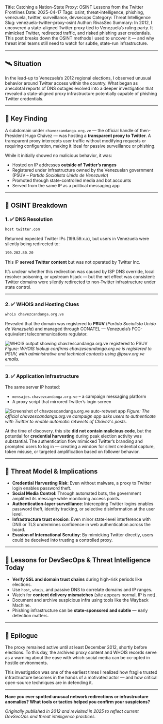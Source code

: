 Title: Catching a Nation-State Proxy: OSINT Lessons from the Twitter Frontlines
Date: 2025-04-17
Tags: osint, threat-intelligence, phishing, venezuela, twitter, surveillance, devsecops
Category: Threat Intelligence
Slug: venezuela-twitter-proxy-osint
Author: RivasSec
Summary: In 2012, I uncovered a state-aligned Twitter proxy tied to Venezuela’s ruling party. It mimicked Twitter, redirected traffic, and risked phishing user credentials. This post breaks down the OSINT methods I used to uncover it — and why threat intel teams still need to watch for subtle, state-run infrastructure.

---

## 🛰️ Situation

In the lead-up to Venezuela’s 2012 regional elections, I observed unusual behavior around Twitter access within the country. What began as anecdotal reports of DNS outages evolved into a deeper investigation that revealed a state-aligned proxy infrastructure potentially capable of phishing Twitter credentials.

---

## 🧠 Key Finding

A subdomain under `chavezcandanga.org.ve` — the official handle of then-President Hugo Chávez — was hosting a **transparent proxy to Twitter**.
A transparent proxy intercepts user traffic without modifying requests or requiring configuration, making it ideal for passive surveillance or phishing.

While it initially showed no malicious behavior, it was:

- Hosted on IP addresses **outside of Twitter’s ranges**
- Registered under infrastructure owned by the Venezuelan government (PSUV – *Partido Socialista Unido de Venezuela*)
- Promoted through state-controlled media and bot accounts
- Served from the same IP as a political messaging app

---

## 🔎 OSINT Breakdown

### 1. ✅ DNS Resolution

```bash
host twitter.com
```

Returned expected Twitter IPs (199.59.x.x), but users in Venezuela were silently being redirected to:

```bash
190.202.80.20
```

This IP **served Twitter content** but was not operated by Twitter Inc.

It’s unclear whether this redirection was caused by ISP DNS override, local resolver poisoning, or upstream hijack — but the net effect was consistent: Twitter domains were silently redirected to non-Twitter infrastructure under state control.

---

### 2. ✅ WHOIS and Hosting Clues

```bash
whois chavezcandanga.org.ve
```

Revealed that the domain was registered to **PSUV** (*Partido Socialista Unido de Venezuela*) and managed through CONATEL — Venezuela’s FCC-equivalent telecommunications regulator.

![WHOIS output showing chavzescandanga.org.ve registered to PSUV]({static}/images/who-is-chavezcandanga-com.jpg)
*Figure: WHOIS lookup confirms chavzescandanga.org.ve is registered to PSUV, with administrative and technical contacts using @psuv.org.ve emails.*

---

### 3. ✅ Application Infrastructure

The same server IP hosted:

- `mensajes.chavezcandanga.org.ve` – a campaign messaging platform
- A proxy script that mirrored Twitter’s login screen

![Screenshot of chavzescandanga.org.ve auto-retweet app]({static}/images/chavezcandanga-web.jpg)
*Figure: The official chavzescandanga.org.ve campaign app asks users to authenticate with Twitter to enable automatic retweets of Chávez's posts.*

At the time of discovery, this site **did not contain malicious code**, but the potential for **credential harvesting** during peak election activity was substantial. The authentication flow mimicked Twitter’s branding and prompted users to log in — creating a window for silent credential capture, token misuse, or targeted amplification based on follower behavior.

---

## 🔐 Threat Model & Implications

- **Credential Harvesting Risk**: Even without malware, a proxy to Twitter login enables password theft.
- **Social Media Control**: Through automated bots, the government amplified its message while monitoring access points.
- **Authentication-layer surveillance**: Intercepting Twitter logins enables password theft, identity tracking, or selective disinformation at the user level.
- **Infrastructure trust erosion**: Even minor state-level interference with DNS or TLS undermines confidence in web authentication across the board.
- **Evasion of International Scrutiny**: By mimicking Twitter directly, users could be deceived into trusting a controlled proxy.

---

## 🧰 Lessons for DevSecOps & Threat Intelligence Today

- **Verify SSL and domain trust chains** during high-risk periods like elections.
- Use `host`, `whois`, and passive DNS to correlate domains and IP ranges.
- Watch for **content delivery mismatches** (site appears normal, IP is not).
- Document and archive suspicious infra using tools like the Wayback Machine.
- Phishing infrastructure can be **state-sponsored and subtle** — early detection matters.

---

## 📅 Epilogue

The proxy remained active until at least December 2012, shortly before elections. To this day, the archived proxy content and WHOIS records serve as a warning about the ease with which social media can be co-opted in hostile environments.

This investigation was one of the earliest times I realized how fragile trusted infrastructure becomes in the hands of a motivated actor — and how critical open-source techniques are in defending it.

---

**Have you ever spotted unusual network redirections or infrastructure anomalies? What tools or tactics helped you confirm your suspicions?**

*Originally published in 2012 and revisited in 2025 to reflect current DevSecOps and threat intelligence practices.*
